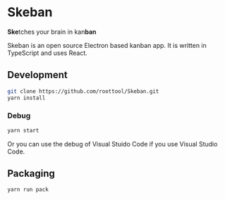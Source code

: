 # Skeban

**Ske**tches your brain in kan**ban**

Skeban is an open source Electron based kanban app. It is written in TypeScript and uses React.

## Development

```bash
git clone https://github.com/roottool/Skeban.git
yarn install
```

### Debug

```bash
yarn start
```

Or you can use the debug of Visual Stuido Code if you use Visual Studio Code.

## Packaging

```bash
yarn run pack
```
